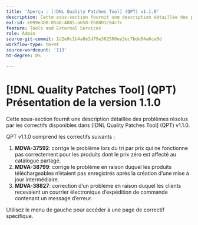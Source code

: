 ```yaml
---
title: 'Aperçu : [!DNL Quality Patches Tool] (QPT) v1.1.0'
description: Cette sous-section fournit une description détaillée des problèmes résolus par les correctifs disponibles dans [!DNL Quality Patches Tool] (QPT) v1.1.0.
exl-id: e099e388-85a8-4885-a658-fb8801c94c7c
feature: Tools and External Services
role: Admin
source-git-commit: 1d2e0c1b4a8e3d79a362500ee3ec7bde84a6ce0d
workflow-type: tm+mt
source-wordcount: '113'
ht-degree: 0%

---
```


# [!DNL Quality Patches Tool] (QPT) Présentation de la version 1.1.0

Cette sous-section fournit une description détaillée des problèmes résolus par les correctifs disponibles dans [!DNL Quality Patches Tool] (QPT) v1.1.0.

QPT v1.1.0 comprend les correctifs suivants :

1. **MDVA-37592**: corrige le problème lors du tri par prix qui ne fonctionne pas correctement pour les produits dont le prix zéro est affecté au catalogue partagé.
1. **MDVA-38799**: corrige le problème en raison duquel les produits téléchargeables n’étaient pas enregistrés après la création d’une mise à jour intermédiaire.
1. **MDVA-38827**: correction d’un problème en raison duquel les clients recevaient un courrier électronique d’expédition de commande contenant un message d’erreur.

Utilisez le menu de gauche pour accéder à une page de correctif spécifique.
